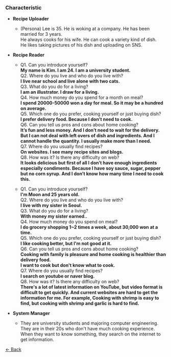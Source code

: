 ### Characteristic

- **Recipe Uploader**
  - (Persona) Lee is 35. He is woking at a company. He has been married for 3 years. <br>
    He always cooks for his wife. He can cook a variety kind of dish. <br>
    He likes taking pictures of his dish and uploading on SNS. <br>

- **Recipe Reader**
  - Q1. Can you introduce yourself? <br>
    **My name is Kim. I am 24. I am a university student.** <br>
    Q2. Where do you live and who do you live with? <br>
    **I live near school and live alone with two cats.** <br>
    Q3. What do you do for a living? <br>
    **I am an illustrator. I draw for a living.** <br> 
    Q4. How much money do you spend for a month on meal? <br>
    **I spend 20000-50000 won a day for meal. So it may be a hundred on average.** <br>
    Q5. Which one do you prefer, cooking yourself or just buying dish? <br>
    **I prefer delivery food. Because I don’t need to cook.** <br>
    Q6. Can you tell us pros and cons about home cooking? <br>
    **It’s fun and less money. And I don’t need to wait for the delivery.** <br>
    **But I can not deal with left overs of dish and ingredients. And I cannot handle the quantity. I usually make more than I need.** <br>
    Q7. Where do you usually find recipes? <br>
    **On websites. I see many recipe sites and blogs.** <br>
    Q8. How was it? Is there any difficulty on web? <br>
    **It looks delicious but first of all I don’t have enough ingredients especially condiments. Because I have soy sauce, sugar, pepper but no corn syrup. And I don’t know how many time I need to cook this.** <br>
    
  - Q1. Can you introduce yourself? <br>
    **I'm Moon and 25 years old.** <br>
    Q2. Where do you live and who do you live with? <br>
    **I live with my sister in Seoul.** <br>
    Q3. What do you do for a living? <br>
    **With money my sister earned..** <br>
    Q4. How much money do you spend on meal? <br>
    **I do grocery shopping 1~2 times a week, about 30,000 won at a time.** <br>
    Q5. Which one do you prefer, cooking yourself or just buying dish? <br>
    **I like cooking better, but I'm not good at it.** <br>
    Q6. Can you tell us pros and cons about home cooking? <br>
    **Cooking with family is pleasure and home cooking is healthier than delivery food.** <br>
    **I want to cook but don't know what to cook.** <br>
    Q7. Where do you usually find recipes? <br>
    **I search on youtube or naver blog.** <br>
    Q8. How was it? Is there any difficulty on web? <br>
    **There's a lot of latest information on YouTube, but video format is difficult to get quickly. And current websites are hard to get the information for me. For example, Cooking with shrimp is easy to find, but cooking with shrimp and garlic is hard to find.** <br>

- **System Manager**
  - They are university students and majoring computer engineering. <br>
    They are in their 20s who don't have much cooking experience. <br>
    When they want to know something, they search on the internet to get information. <br>

[← Back](./)
